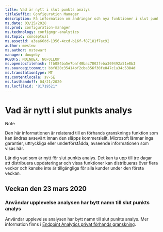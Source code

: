 ```yaml
---
title: Vad är nytt i slut punkts analys
titleSuffix: Configuration Manager
description: Få information om ändringar och nya funktioner i slut punkts analys
ms.date: 03/25/2020
ms.prod: configuration-manager
ms.technology: configmgr-analytics
ms.topic: conceptual
ms.assetid: a3aa66dd-1356-4ccd-b16f-f87181f7ac92
author: mestew
ms.author: mstewart
manager: dougeby
ROBOTS: NOINDEX, NOFOLLOW
ms.openlocfilehash: ffb084ba5e7baf40bac7802feba369492a51e8b3
ms.sourcegitcommit: bbf820c35414bf2cba356f30fe047c1a34c5384d
ms.translationtype: MT
ms.contentlocale: sv-SE
ms.lasthandoff: 04/21/2020
ms.locfileid: "81719521"
---
```

# <a name="whats-new-in-endpoint-analytics"></a>Vad är nytt i slut punkts analys

> [!Note]  
> Den här informationen är relaterad till en förhands gransknings funktion som kan ändras avsevärt innan den släpps kommersiellt. Microsoft lämnar inga garantier, uttryckliga eller underförstådda, avseende informationen som visas här.  

Lär dig vad som är nytt för slut punkts analys. Det kan ta upp till tre dagar att distribuera uppdateringar och vissa funktioner kan distribueras över flera veckor och kanske inte är tillgängliga för alla kunder under den första veckan.


## <a name="week-of-march-23-2020"></a>Veckan den 23 mars 2020
<!-- vvvvvvvvvvvvvvvvvvvvvv -->
### <a name="user-experience-analytics-has-been-renamed-to-endpoint-analytics"></a>Användar upplevelse analysen har bytt namn till slut punkts analys

Användar upplevelse analysen har bytt namn till slut punkts analys. Mer information finns i [Endpoint Analytics privat förhands granskning](user-experience-analytics-preview.md). 


